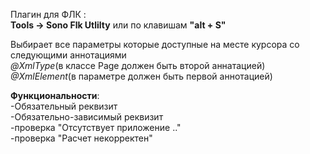 Плагин для ФЛК :<br>
**Tools -> Sono Flk Utlilty** или по клавишам **"alt + S"**

Выбирает все параметры которые доступные на месте курсора со следующими аннотациями<br>
_@XmlType_(в классе Page должен быть второй аннатацией)<br>
_@XmlElement_(в параметре должен быть первой аннотацией)<br>

**Функциональности**:<br>
-Обязательный реквизит<br>
-Обязательно-зависимый реквизит<br>
-проверка "Отсутствует приложение .."<br>
-проверка "Расчет некорректен"<br>
